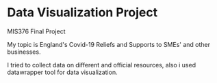 # Data Visualization Project
 MIS376 Final Project 
 
 
 My topic is England's Covid-19 Reliefs and Supports to SMEs' and other businesses.
 
 I tried to collect data on different and official resources, also i used datawrapper tool for data visualization.
